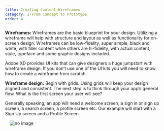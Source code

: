 ```yaml
---
title: Creating Content Wireframes
category: 2-From Concept to Prototype
order: 4
---
```


**Wireframes:** Wireframes are the basic blueprint for your design. Utilizing a wireframe will help with structure and layout as well as functionality for on-screen design. Wireframes can be low-fidelity, super simple, black and white, with filler content while others are hi-fidelity, with actual content, style, typeface and some graphic designs included. 

Adobe XD provides UI kits that can give designers a huge jumpstart with wireframe design. If you don’t use one of the UI kits you will need to know how to create a wireframe from scratch.

**Wireframe design:** Begin with grids. Using grids will keep your design aligned and consistent. The next step is to think through your app’s general flow. What is the first screen your user will see?

Generally speaking, an app will need a welcome screen, a sign in or sign up screen, a search screen, a profile screen etc. Our example will start with a Sign Up screen and a Profile Screen.  

<img style="padding: 0px 15px" src="https://iwilfried.github.io/Adobe-XD-eBook/images/XD-CCWire-01.png" alt="no image"/>    




